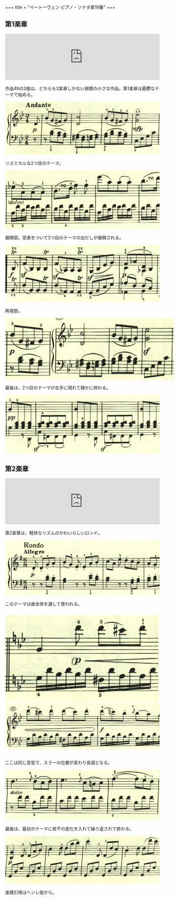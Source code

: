 +++
title = "ベートーヴェン ピアノ・ソナタ第19番"
+++

## 第1楽章

<iframe allow="autoplay *; encrypted-media *;" frameborder="0" height="150" style="width:100%;max-width:660px;overflow:hidden;background:transparent;" sandbox="allow-forms allow-popups allow-same-origin allow-scripts allow-storage-access-by-user-activation allow-top-navigation-by-user-activation" src="https://embed.music.apple.com/us/album/piano-sonata-no-19-in-g-minor-op-49-no-1-i-andante/960633853?i=960634118&app=music"></iframe>

作品49の2曲は、どちらも2楽章しかない規模の小さな作品。第1楽章は憂鬱なテーマで始める。

<img src="914.jpg">

リズミカルな2つ目のテーマ。

<img src="915.jpg">

展開部。意表をついて2つ目のテーマの出だしが展開される。

<img src="911.jpg">

再現部。

<div style="display: flex;">
<img src="910.jpg"><img src="913.jpg">
</div>

最後は、2つ目のテーマが左手に現れて静かに終わる。

<img src="912.jpg">

## 第2楽章

<iframe allow="autoplay *; encrypted-media *;" frameborder="0" height="150" style="width:100%;max-width:660px;overflow:hidden;background:transparent;" sandbox="allow-forms allow-popups allow-same-origin allow-scripts allow-storage-access-by-user-activation allow-top-navigation-by-user-activation" src="https://embed.music.apple.com/us/album/piano-sonata-no-19-in-g-minor-op-49-no-1-ii-rondo/960633853?i=960634123&app=music"></iframe>

第2楽章は、軽快なリズムのかわいらしいロンド。

<img src="919.jpg">

このテーマは曲全体を通して使われる。

<p style="display:inline-block;"><img src="918.jpg"><img src="920.jpg">

ここは同じ音型で、スラーの位置が変わり長調となる。

<img src="916.jpg">

最後は、最初のテーマに若干の変化を入れて繰り返されて終わる。

<img src="917.jpg">

楽譜引用はヘンレ版から。
